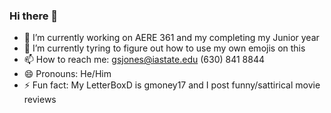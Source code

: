 ### Hi there 👋



- 🔭 I’m currently working on AERE 361 and my completing my Junior year
- 🌱 I’m currently tyring to figure out how to use my own emojis on this
- 📫 How to reach me: gsjones@iastate.edu (630) 841 8844
- 😄 Pronouns: He/Him
- ⚡ Fun fact: My LetterBoxD is gmoney17 and I post funny/sattirical movie reviews
